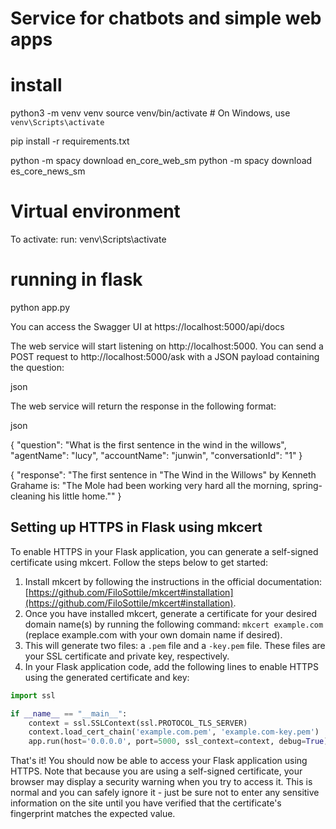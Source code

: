 # Service for chatbots and simple web apps
# install

python3 -m venv venv
source venv/bin/activate  # On Windows, use `venv\Scripts\activate`

pip install -r requirements.txt


python -m spacy download en_core_web_sm
python -m spacy download es_core_news_sm

# Virtual environment

To activate:
run: venv\Scripts\activate

# running in flask
python app.py

You can access the Swagger UI at https://localhost:5000/api/docs

The web service will start listening on http://localhost:5000. You can send a POST request to http://localhost:5000/ask with a JSON payload containing the question:

json



The web service will return the response in the following format:

json

{
  "question": "What is the first sentence in the wind in the willows",
  "agentName": "lucy",
  "accountName": "junwin",
  "conversationId": "1"
}


{
  "response": "The first sentence in \"The Wind in the Willows\" by Kenneth Grahame is: \"The Mole had been working very hard all the morning, spring-cleaning his little home.\""
}


## Setting up HTTPS in Flask using mkcert

To enable HTTPS in your Flask application, you can generate a self-signed certificate using mkcert. Follow the steps below to get started:

1. Install mkcert by following the instructions in the official documentation: [https://github.com/FiloSottile/mkcert#installation](https://github.com/FiloSottile/mkcert#installation).
2. Once you have installed mkcert, generate a certificate for your desired domain name(s) by running the following command: `mkcert example.com` (replace example.com with your own domain name if desired).
3. This will generate two files: a `.pem` file and a `-key.pem` file. These files are your SSL certificate and private key, respectively.
4. In your Flask application code, add the following lines to enable HTTPS using the generated certificate and key:

```python
import ssl

if __name__ == "__main__":
    context = ssl.SSLContext(ssl.PROTOCOL_TLS_SERVER)
    context.load_cert_chain('example.com.pem', 'example.com-key.pem')
    app.run(host='0.0.0.0', port=5000, ssl_context=context, debug=True)
```

That's it! You should now be able to access your Flask application using HTTPS. Note that because you are using a self-signed certificate, your browser may display a security warning when you try to access it. This is normal and you can safely ignore it - just be sure not to enter any sensitive information on the site until you have verified that the certificate's fingerprint matches the expected value.

